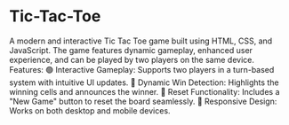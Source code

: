 # Tic-Tac-Toe
A modern and interactive Tic Tac Toe game built using HTML, CSS, and JavaScript. The game features dynamic gameplay, enhanced user experience, and can be played by two players on the same device.
Features:
🟢 Interactive Gameplay: Supports two players in a turn-based system with intuitive UI updates.
🧠 Dynamic Win Detection: Highlights the winning cells and announces the winner.
💾 Reset Functionality: Includes a "New Game" button to reset the board seamlessly.
🌟 Responsive Design: Works on both desktop and mobile devices.
